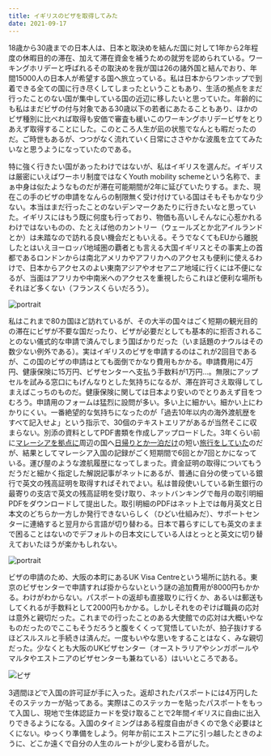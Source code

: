```yaml
---
title: イギリスのビザを取得してみた
date: 2021-09-17
---
```


18歳から30歳までの日本人は、日本と取決めを結んだ国に対して1年から2年程度の休暇目的の滞在、加えて滞在資金を補うための就労を認められている。ワーキングホリデーと呼ばれるその取決めを我が国は26の諸外国と結んでおり、年間15000人の日本人が希望する国へ旅立っている。私は日本からワンホップで到着できる全ての国に行き尽くしてしまったということもあり、生活の拠点をまだ行ったことのない国が集中している国の近辺に移したいと思っていた。年齢的にも私はまだビザの付与対象である30歳以下の若者にあたることもあり、ほかのビザ種別に比べれば取得も安価で審査も緩いこのワーキングホリデービザをとりあえず取得することにした。このところ人生が凪の状態でなんとも暇だったのだ。ご時世もあるが、つつがなく流れていく日常にささやかな波風を立ててみたいなと思うようになっていたのである。

特に強く行きたい国があったわけではないが、私はイギリスを選んだ。イギリスは厳密にいえばワーホリ制度ではなくYouth mobility schemeという名称で、まぁ中身は似たようなものだが滞在可能期間が2年に延びていたりする。また、現在この手のビザの申請をなんらの制限無く受け付けている国はそもそもかなり少ない。本当はまだ行ったことのないデンマークあたりに行きたいなと思っていた。イギリスにはもう既に何度も行っており、物価も高いしそんなに心惹かれるわけではないものの、たとえば他のカントリー（ウェールズとか北アイルランドとか）は未踏なので訪れる良い機会だともいえる。そうでなくてもEUから離脱したとはいえヨーロッパ地域圏の覇者とも言える大国イギリスとその事実上の首都であるロンドンからは南北アメリカやアフリカへのアクセスも便利に使えるわけで、日本からアクセスのよい東南アジアやオセアニア地域に行くには不便になるが、当面はアフリカや中南米へのアクセスを重視したらこれほど便利な場所もそれほど多くない（フランスくらいだろう）。

![portrait](https://photos.smugmug.com/photos/i-c3m77LL/0/d4407233/X3/i-c3m77LL-X3.png)

私はこれまで80カ国ほど訪れているが、その大半の国々はごく短期の観光目的の滞在にビザが不要な国だったり、ビザが必要だとしても基本的に拒否されることのない儀式的な申請で済んでしまう国ばかりだった（いま話題のナウルはその数少ない例外である）。実はイギリスのビザを申請するのはこれが2回目であるが、この国のビザの申請はとても面倒でかなり費用もかかる。申請費用に4万円、健康保険に15万円、ビザセンターへ支払う手数料が1万円…。無限にアップセルを試みる窓口にもげんなりとした気持ちになるが、滞在許可さえ取得してしまえばこっちのものだ。健康保険に関しては日本より安いのでとりあえず目をつむろう。申請用のフォームは猛烈に設問が多い。多い上に細かい。細かい上にわかりにくい。一番絶望的な気持ちになったのが「過去10年以内の海外渡航歴をすべて記入せよ」という指示で、30個のテキストエリアがあるが当然そこに収まらない。別添の資料としてPDF書類を作成しアップロードした。3年くらい前に[マレーシアを拠点に](/post/1505641979/)周辺の国へ[日帰りとか一泊だけ](/post/1505642009/)の短い[旅行をしていた](/post/1505642051/)のだが、結果としてマレーシア入国の記録がごく短期間で6回とか7回とかになっている。運び屋のような渡航履歴になってしまった。資金証明の取得についてもうだうだと細かく指定した解説記事がネットにあるが、普通に自分の使っている銀行で英文の残高証明を取得すればそれでよい。私は普段使いしている新生銀行の最寄りの支店で英文の残高証明を受け取り、ネットバンキングで毎月の取引明細PDFをダウンロードして提出した。取引明細のPDFはネット上では毎月英文と日本文のどちらか一方しか発行できないらしく（ひどい仕組みだ）、サポートセンターに連絡すると翌月から言語が切り替わる。日本で暮らすにしても英文のままで困ることはないのでデフォルトの日本文にしている人はとっとと英文に切り替えておいたほうが楽かもしれない。

![portrait](https://photos.smugmug.com/photos/i-2FqrqvF/0/df141ee4/X3/i-2FqrqvF-X3.jpg)

ビザの申請のため、大阪の本町にあるUK Visa Centreという場所に訪れる。東京のビザセンターで申請すれば掛からないという謎の追加費用が8000円もかかる。わけがわからない。パスポートの返却も直接取りに行くか、あるいは郵送もしてくれるが手数料として2000円もかかる。しかしそれをのぞけば職員の応対は意外と親切だった。これまでの行ったことのある大使館での応対は大概いやなものだったのでここもそうだろうと腹をくくって覚悟していたが、拍子抜けするほどスルスルと手続きは済んだ。一度もいやな思いをすることはなく、みな親切だった。少なくとも大阪のUKビザセンター（オーストラリアやシンガポールやマルタやエストニアのビザセンターも兼ねている）はいいところである。

![ビザ](https://photos.smugmug.com/photos/i-fvdKpGd/0/48b6f80d/S/i-fvdKpGd-S.jpg)

3週間ほどで入国の許可証が手に入った。返却されたパスポートには4万円したそのステッカーが貼ってある。実際はこのステッカーを貼ったパスポートをもって入国し、現地で生体認証カードを受け取ることで2年間イギリスに自由に出入りできるようになる。入国のタイミングはある程度自由がきくので急ぐ必要はとくにない。ゆっくり準備をしよう。何年か前にエストニアに引っ越したときのように、どこか遠くで自分の人生のルートが少し変わる音がした。
